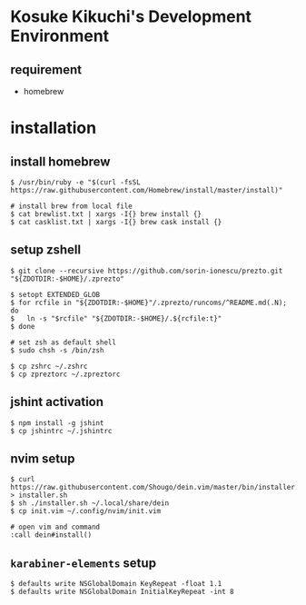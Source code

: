 # Kosuke Kikuchi's Development Environment

## requirement
* homebrew

# installation
## install homebrew
```
$ /usr/bin/ruby -e "$(curl -fsSL https://raw.githubusercontent.com/Homebrew/install/master/install)"

# install brew from local file
$ cat brewlist.txt | xargs -I{} brew install {}
$ cat casklist.txt | xargs -I{} brew cask install {}
``` 

## setup zshell
```
$ git clone --recursive https://github.com/sorin-ionescu/prezto.git "${ZDOTDIR:-$HOME}/.zprezto"

$ setopt EXTENDED_GLOB
$ for rcfile in "${ZDOTDIR:-$HOME}"/.zprezto/runcoms/^README.md(.N); do
$   ln -s "$rcfile" "${ZDOTDIR:-$HOME}/.${rcfile:t}"
$ done

# set zsh as default shell
$ sudo chsh -s /bin/zsh

$ cp zshrc ~/.zshrc
$ cp zpreztorc ~/.zpreztorc
``` 

## jshint activation
```
$ npm install -g jshint
$ cp jshintrc ~/.jshintrc
```

## nvim setup
``` 
$ curl https://raw.githubusercontent.com/Shougo/dein.vim/master/bin/installer.sh > installer.sh
$ sh ./installer.sh ~/.local/share/dein
$ cp init.vim ~/.config/nvim/init.vim

# open vim and command
:call dein#install()
```

## `karabiner-elements` setup
```
$ defaults write NSGlobalDomain KeyRepeat -float 1.1
$ defaults write NSGlobalDomain InitialKeyRepeat -int 8
```

